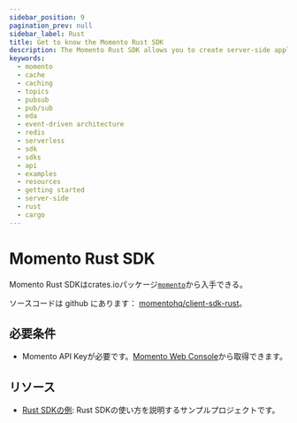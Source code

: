 ```yaml
---
sidebar_position: 9
pagination_prev: null
sidebar_label: Rust
title: Get to know the Momento Rust SDK
description: The Momento Rust SDK allows you to create server-side applications, and take advantage of Momento's caching and pub-sub features. Find resources and examples here!
keywords:
  - momento
  - cache
  - caching
  - topics
  - pubsub
  - pub/sub
  - eda
  - event-driven architecture
  - redis
  - serverless
  - sdk
  - sdks
  - api
  - examples
  - resources
  - getting started
  - server-side
  - rust
  - cargo
---
```


# Momento Rust SDK

Momento Rust SDKはcrates.ioパッケージ[`momento`](https://crates.io/crates/momento)から入手できる。

ソースコードは github にあります： [momentohq/client-sdk-rust](https://github.com/momentohq/client-sdk-rust)。

## 必要条件

- Momento API Keyが必要です。[Momento Web Console](https://console.gomomento.com/)から取得できます。

## リソース

- [Rust SDKの例](https://github.com/momentohq/client-sdk-rust/blob/main/example/README.md): Rust SDKの使い方を説明するサンプルプロジェクトです。
